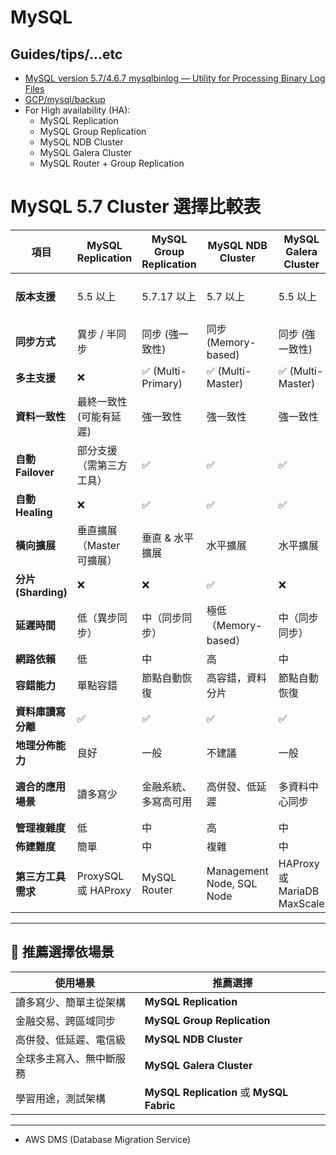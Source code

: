 # MySQL

## Guides/tips/...etc

* [MySQL version 5.7/4.6.7 mysqlbinlog — Utility for Processing Binary Log Files](https://dev.mysql.com/doc/refman/5.7/en/mysqlbinlog.html)
* [GCP/mysql/backup](https://cloud.google.com/mysql/backup)
* For High availability (HA):
    * MySQL Replication
    * MySQL Group Replication
    * MySQL NDB Cluster
    * MySQL Galera Cluster
    * MySQL Router + Group Replication

# MySQL 5.7 Cluster 選擇比較表

| **項目**               | **MySQL Replication**       | **MySQL Group Replication** | **MySQL NDB Cluster**      | **MySQL Galera Cluster**      | **MySQL Fabric**             |
|-------------------------|-----------------------------|----------------------------|----------------------------|-------------------------------|----------------------------|
| **版本支援**           | 5.5 以上                    | 5.7.17 以上                | 5.7 以上                   | 5.5 以上                       | 5.6 - 5.7 (已棄用)         |
| **同步方式**           | 異步 / 半同步              | 同步 (強一致性)             | 同步 (Memory-based)        | 同步 (強一致性)               | 異步                        |
| **多主支援**           | ❌                          | ✅ (Multi-Primary)          | ✅ (Multi-Master)           | ✅ (Multi-Master)              | ❌                          |
| **資料一致性**         | 最終一致性 (可能有延遲)     | 強一致性                    | 強一致性                    | 強一致性                       | 最終一致性                 |
| **自動 Failover**     | 部分支援（需第三方工具）   | ✅                          | ✅                          | ✅                              | ✅                          |
| **自動 Healing**      | ❌                          | ✅                          | ✅                          | ✅                              | ❌                          |
| **橫向擴展**           | 垂直擴展（Master 可擴展）  | 垂直 & 水平擴展             | 水平擴展                    | 水平擴展                        | 水平擴展                   |
| **分片 (Sharding)**   | ❌                          | ❌                          | ✅                          | ❌                              | ✅                          |
| **延遲時間**           | 低（異步同步）             | 中（同步同步）              | 極低（Memory-based）       | 中（同步同步）                 | 中                           |
| **網路依賴**           | 低                          | 中                          | 高                          | 中                              | 中                           |
| **容錯能力**           | 單點容錯                   | 節點自動恢復                | 高容錯，資料分片            | 節點自動恢復                   | 單點容錯                   |
| **資料庫讀寫分離**     | ✅                          | ✅                          | ✅                          | ✅                              | ✅                          |
| **地理分佈能力**       | 良好                        | 一般                         | 不建議                      | 一般                            | 一般                        |
| **適合的應用場景**     | 讀多寫少                    | 金融系統、多寫高可用         | 高併發、低延遲               | 多資料中心同步                  | 測試 & 學習用途            |
| **管理複雜度**         | 低                          | 中                          | 高                          | 中                              | 中                           |
| **佈建難度**           | 簡單                        | 中                          | 複雜                        | 中                              | 中                           |
| **第三方工具需求**     | ProxySQL 或 HAProxy        | MySQL Router               | Management Node, SQL Node  | HAProxy 或 MariaDB MaxScale    | Fabric 自身提供              |

---

## 🎯 **推薦選擇依場景**
| 使用場景               | 推薦選擇                         |
|-------------------------|----------------------------------|
| 讀多寫少、簡單主從架構 | **MySQL Replication**            |
| 金融交易、跨區域同步   | **MySQL Group Replication**      |
| 高併發、低延遲、電信級 | **MySQL NDB Cluster**            |
| 全球多主寫入、無中斷服務 | **MySQL Galera Cluster**          |
| 學習用途，測試架構     | **MySQL Replication** 或 **MySQL Fabric** |

---

* AWS DMS (Database Migration Service)
